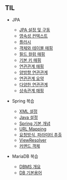 ## TIL

* JPA
	* [JPA 설정 및 구동](https://github.com/js-1123/TIL/blob/master/JpaPrac/JPA.md)
 	* [영속성 컨텍스트](https://github.com/js-1123/TIL/blob/master/JpaPrac/%EC%98%81%EC%86%8D%EC%84%B1.md)
	* [플러시](https://github.com/js-1123/TIL/blob/master/JpaPrac/%ED%94%8C%EB%9F%AC%EC%8B%9C.md)
	* [객체와 테이블 매핑](https://github.com/js-1123/TIL/blob/master/JpaPrac/%EA%B0%9D%EC%B2%B4%EC%99%80%20%ED%85%8C%EC%9D%B4%EB%B8%94%20%EB%A7%A4%ED%95%91.md)
	* [필드 컬럼 매핑](https://github.com/js-1123/TIL/blob/master/JpaPrac/%ED%95%84%EB%93%9C%20%EC%BB%AC%EB%9F%BC%20%EB%A7%A4%ED%95%91.md)
	* [기본 키 매핑](https://github.com/js-1123/TIL/blob/master/JpaPrac/%EA%B8%B0%EB%B3%B8%ED%82%A4%20%EB%A7%A4%ED%95%91.md)
	* [연관관계 매핑](https://github.com/js-1123/TIL/blob/master/JpaPrac/%EC%97%B0%EA%B4%80%EA%B4%80%EA%B3%84%20%EB%A7%A4%ED%95%91.md)
	* [양방향 연관관계](https://github.com/js-1123/TIL/blob/master/JpaPrac/%EC%96%91%EB%B0%A9%ED%96%A5%20%EC%97%B0%EA%B4%80%EA%B4%80%EA%B3%84.md)
	* [연관관계 요약](https://github.com/js-1123/TIL/blob/master/JpaPrac/%EC%97%B0%EA%B4%80%EA%B4%80%EA%B3%84.md)
	* [다양한 연관관계](https://github.com/js-1123/TIL/blob/master/JpaPrac/%EB%8B%A4%EC%96%91%ED%95%9C%20%EC%97%B0%EA%B4%80%EA%B4%80%EA%B3%84.md)
	* [상속관계 매핑](https://github.com/js-1123/TIL/blob/master/JpaPrac/%EC%83%81%EC%86%8D%EA%B4%80%EA%B3%84%20%EB%A7%A4%ED%95%91.md)


* Spring 복습
	* [XML 설정](https://github.com/js-1123/TIL/blob/master/Spring/XMl%20%EC%84%A4%EC%A0%95.md)
	* [Java 설정](https://github.com/js-1123/TIL/blob/master/Spring/Java%20%EC%84%A4%EC%A0%95.md)
	* [Spring 기본 개념](https://github.com/js-1123/TIL/blob/master/Spring/Spring%20%EA%B8%B0%EB%B3%B8%20%EA%B0%9C%EB%85%90.md)
	* [URL Mapping](https://github.com/js-1123/TIL/blob/master/Spring/URL%20Mapping.md)
	* [요청방식, 파라미터 추출](https://github.com/js-1123/TIL/blob/master/Spring/%EC%9A%94%EC%B2%AD%EB%B0%A9%EC%8B%9D%2C%20%ED%8C%8C%EB%9D%BC%EB%AF%B8%ED%84%B0.md)
	* [ViewResolver](https://github.com/js-1123/TIL/blob/master/Spring/ViewResolver.md)
	* [커맨드 객체](https://github.com/js-1123/TIL/blob/master/Spring/%EC%BB%A4%EB%A7%A8%EB%93%9C%20%EA%B0%9D%EC%B2%B4.md)

* MariaDB 복습
	* [DBMS 개요](https://github.com/js-1123/TIL/blob/master/MariaDB/DBMS%20%EA%B0%9C%EC%9A%94.md)
	* [DB 기본용어](https://github.com/js-1123/TIL/blob/master/MariaDB/%EB%8D%B0%EC%9D%B4%ED%84%B0%EB%B2%A0%EC%9D%B4%EC%8A%A4%20%EA%B8%B0%EB%B3%B8%20%EC%9A%A9%EC%96%B4.md)
